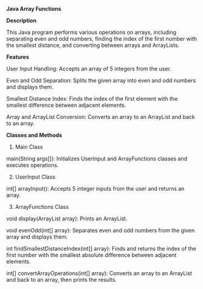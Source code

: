 **Java Array Functions**

**Description**

This Java program performs various operations on arrays, including separating even and odd numbers, finding the index of the first number with the smallest distance, and converting between arrays and ArrayLists.

**Features**

User Input Handling: Accepts an array of 5 integers from the user.

Even and Odd Separation: Splits the given array into even and odd numbers and displays them.

Smallest Distance Index: Finds the index of the first element with the smallest difference between adjacent elements.

Array and ArrayList Conversion: Converts an array to an ArrayList and back to an array.

**Classes and Methods**

1. Main Class

  main(String args[]): Initializes UserInput and ArrayFunctions classes and executes operations.

2. UserInput Class

  int[] arrayInput(): Accepts 5 integer inputs from the user and returns an array.

3. ArrayFunctions Class

  void display(ArrayList<Integer> array): Prints an ArrayList.

  void evenOdd(int[] array): Separates even and odd numbers from the given array and displays them.

  int findSmallestDistanceIndex(int[] array): Finds and returns the index of the first number with the smallest absolute difference between adjacent elements.

  int[] convertArrayOperations(int[] array): Converts an array to an ArrayList and back to an array, then prints the results.
